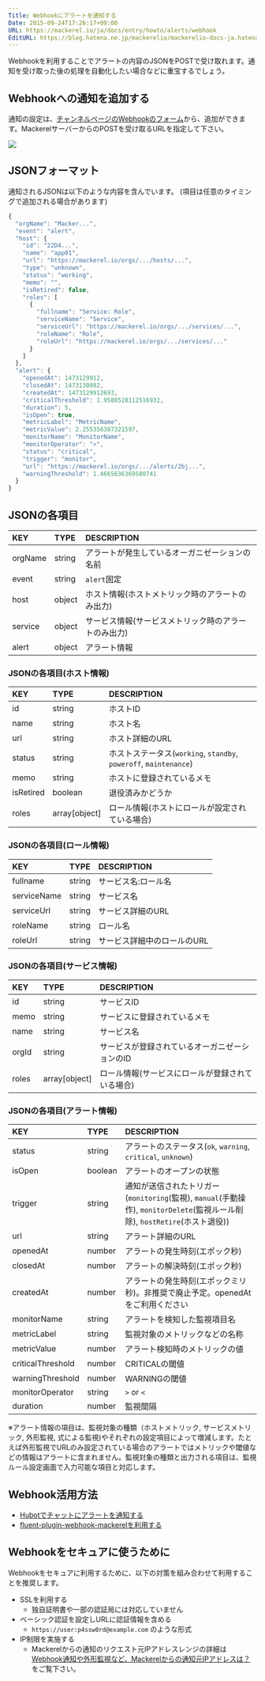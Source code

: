 ```yaml
---
Title: Webhookにアラートを通知する
Date: 2015-09-24T17:26:17+09:00
URL: https://mackerel.io/ja/docs/entry/howto/alerts/webhook
EditURL: https://blog.hatena.ne.jp/mackerelio/mackerelio-docs-ja.hatenablog.mackerel.io/atom/entry/6653458415122476525
---
```


Webhookを利用することでアラートの内容のJSONをPOSTで受け取れます。通知を受け取った後の処理を自動化したい場合などに重宝するでしょう。

## Webhookへの通知を追加する

通知の設定は、[チャンネルページのWebhookのフォーム](https://mackerel.io/my/channels?new=webhook)から、追加ができます。MackerelサーバーからのPOSTを受け取るURLを指定して下さい。

![](https://cdn-ak.f.st-hatena.com/images/fotolife/m/mackerelio/20150924/20150924174417.png)

## JSONフォーマット

通知されるJSONは以下のような内容を含んでいます。
(項目は任意のタイミングで追加される場合があります)

```javascript
{
  "orgName": "Macker...",
  "event": "alert",
  "host": {
    "id": "22D4...",
    "name": "app01",
    "url": "https://mackerel.io/orgs/.../hosts/...",
    "type": "unknown",
    "status": "working",
    "memo": "",
    "isRetired": false,
    "roles": [
      {
        "fullname": "Service: Role",
        "serviceName": "Service",
        "serviceUrl": "https://mackerel.io/orgs/.../services/...",
        "roleName": "Role",
        "roleUrl": "https://mackerel.io/orgs/.../services/..."
      }
    ]
  },
  "alert": {
    "openedAt": 1473129912,
    "closedAt": 1473130092,
    "createdAt": 1473129912693, 
    "criticalThreshold": 1.9588528112516932, 
    "duration": 5, 
    "isOpen": true, 
    "metricLabel": "MetricName", 
    "metricValue": 2.255356387321597, 
    "monitorName": "MonitorName", 
    "monitorOperator": ">", 
    "status": "critical", 
    "trigger": "monitor", 
    "url": "https://mackerel.io/orgs/.../alerts/2bj...",
    "warningThreshold": 1.4665636369580741
  }
}
```

## JSONの各項目

|KEY|TYPE|DESCRIPTION|
|:--|:--|:-|
|orgName|string|アラートが発生しているオーガニゼーションの名前|
|event|string|`alert`固定|
|host|object|ホスト情報(ホストメトリック時のアラートのみ出力)|
|service|object|サービス情報(サービスメトリック時のアラートのみ出力)
|alert|object|アラート情報|

### JSONの各項目(ホスト情報)

|KEY|TYPE|DESCRIPTION|
|:--|:--|:-|
|id|string|ホストID|
|name|string|ホスト名|
|url|string|ホスト詳細のURL|
|status|string|ホストステータス(`working`, `standby`, `poweroff`, `maintenance`)|
|memo|string|ホストに登録されているメモ|
|isRetired|boolean|退役済みかどうか|
|roles|array[object]|ロール情報(ホストにロールが設定されている場合)|

### JSONの各項目(ロール情報)

|KEY|TYPE|DESCRIPTION|
|:--|:--|:-|
|fullname|string|サービス名:ロール名|
|serviceName|string|サービス名
|serviceUrl|string|サービス詳細のURL|
|roleName|string|ロール名|
|roleUrl|string|サービス詳細中のロールのURL|

### JSONの各項目(サービス情報)

|KEY|TYPE|DESCRIPTION|
|:--|:--|:-|
|id|string|サービスID|
|memo|string|サービスに登録されているメモ|
|name|string|サービス名|
|orgId|string|サービスが登録されているオーガニゼーションのID|
|roles|array[object]|ロール情報(サービスにロールが登録されている場合)|

### JSONの各項目(アラート情報)

|KEY|TYPE|DESCRIPTION|
|:--|:--|:-|
|status|string|アラートのステータス(`ok`, `warning`, `critical`, `unknown`)|
|isOpen|boolean|アラートのオープンの状態|
|trigger|string|通知が送信されたトリガー(`monitoring`(監視), `manual`(手動操作), `monitorDelete`(監視ルール削除), `hostRetire`(ホスト退役))|
|url|string|アラート詳細のURL|
|openedAt|number|アラートの発生時刻(エポック秒)|
|closedAt|number|アラートの解決時刻(エポック秒)|
|createdAt|number|アラートの発生時刻(エポックミリ秒)。非推奨で廃止予定。openedAtをご利用ください|
|monitorName|string|アラートを検知した監視項目名|
|metricLabel|string|監視対象のメトリックなどの名称|
|metricValue|number|アラート検知時のメトリックの値|
|criticalThreshold|number|CRITICALの閾値|
|warningThreshold|number|WARNINGの閾値|
|monitorOperator|string|`>` or `<`|
|duration|number|監視間隔|

※アラート情報の項目は、監視対象の種類（ホストメトリック, サービスメトリック, 外形監視, 式による監視)やそれぞれの設定項目によって増減します。たとえば外形監視でURLのみ設定されている場合のアラートではメトリックや閾値などの情報はアラートに含まれません。監視対象の種類と出力される項目は、監視ルール設定画面で入力可能な項目と対応します。

## Webhook活用方法

- [Hubotでチャットにアラートを通知する](https://mackerel.io/ja/docs/entry/advanced/hubot)
- [fluent-plugin-webhook-mackerelを利用する](https://mackerel.io/ja/docs/entry/advanced/fluent-plugin-webhook-mackerel)

## Webhookをセキュアに使うために

Webhookをセキュアに利用するために、以下の対策を組み合わせて利用することを推奨します。

- SSLを利用する
  - 独自証明書や一部の認証局には対応していません
- ベーシック認証を設定しURLに認証情報を含める
  - `https://user:p4ssw0rd@example.com` のような形式
- IP制限を実施する
  - Mackerelからの通知のリクエスト元IPアドレスレンジの詳細は[Webhook通知や外形監視など、Mackerelからの通知元IPアドレスは？](https://mackerel.io/ja/docs/entry/faq/spec/source-ip-addresses)をご覧下さい。
